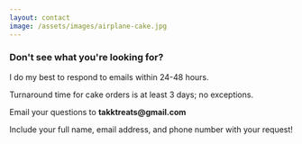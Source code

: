 ```yaml
---
layout: contact
image: /assets/images/airplane-cake.jpg
---
```

### Don't see what you're looking for?

I do my best to respond to emails within 24-48 hours. 

Turnaround time for cake orders is at least 3 days; no exceptions.

Email your questions to __takktreats@gmail.com__

Include your full name, email address, and phone number with your request! 
<!-- TODO: This needs some serious work -->